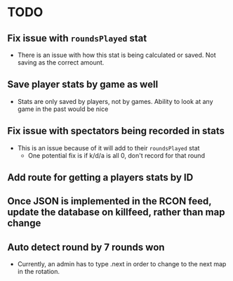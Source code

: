 # TODO

## Fix issue with `roundsPlayed` stat

- There is an issue with how this stat is being calculated or saved. Not saving as the correct amount.

## Save player stats by game as well

- Stats are only saved by players, not by games. Ability to look at any game in the past would be nice

## Fix issue with spectators being recorded in stats

- This is an issue because of it will add to their `roundsPlayed` stat
  - One potential fix is if k/d/a is all 0, don't record for that round

## Add route for getting a players stats by ID

## Once JSON is implemented in the RCON feed, update the database on killfeed, rather than map change

## Auto detect round by 7 rounds won

- Currently, an admin has to type .next in order to change to the next map in the rotation.
